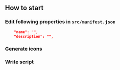 ## How to start 
### Edit following properties in `src/manifest.json`
```json
    "name": "",
    "description": "",
```
### Generate icons
### Write script